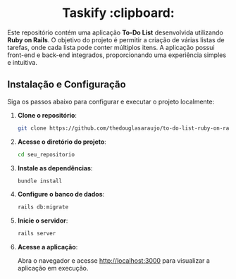 <h1 align="center">Taskify :clipboard:</h1>

Este repositório contém uma aplicação **To-Do List** desenvolvida utilizando **Ruby on Rails**. O objetivo do projeto é permitir a criação de várias listas de tarefas, onde cada lista pode conter múltiplos itens. A aplicação possui front-end e back-end integrados, proporcionando uma experiência simples e intuitiva.

## Instalação e Configuração

Siga os passos abaixo para configurar e executar o projeto localmente:

1. **Clone o repositório**:
    ```bash
    git clone https://github.com/thedouglasaraujo/to-do-list-ruby-on-rails.git
    ```

2. **Acesse o diretório do projeto**:
    ```bash
    cd seu_repositorio
    ```

3. **Instale as dependências**:
    ```bash
    bundle install
    ```

4. **Configure o banco de dados**:
    ```bash
    rails db:migrate
    ```

5. **Inicie o servidor**:
    ```bash
    rails server
    ```

6. **Acesse a aplicação**:

   Abra o navegador e acesse [http://localhost:3000](http://localhost:3000) para visualizar a aplicação em execução.